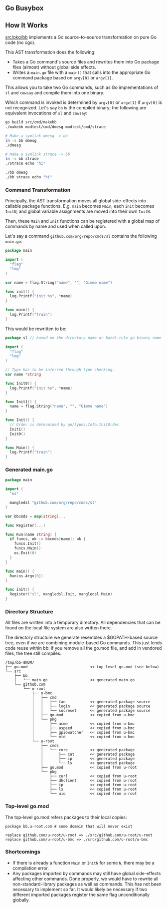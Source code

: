 ## Go Busybox

## How It Works

[src/pkg/bb](src/pkg/bb) implements a Go source-to-source transformation on pure
Go code (no cgo).

This AST transformation does the following:

-   Takes a Go command's source files and rewrites them into Go package files
    (almost) without global side effects.
-   Writes a `main.go` file with a `main()` that calls into the appropriate Go
    command package based on `argv[0]` or `argv[1]`.

This allows you to take two Go commands, such as Go implementations of `sl` and
`cowsay` and compile them into one binary.

Which command is invoked is determined by `argv[0]` or `argv[1]` if `argv[0]` is
not recognized. Let's say `bb` is the compiled binary; the following are
equivalent invocations of `sl` and `cowsay`:

```sh
go build src/cmd/makebb
./makebb modtest/cmd/dmesg modtest/cmd/strace

# Make a symlink dmesg -> bb
ln -s bb dmesg
./dmesg

# Make a symlink strace -> bb
ln -s bb strace
./strace echo "hi"
```

```sh
./bb dmesg
./bb strace echo "hi"
```

### Command Transformation

Principally, the AST transformation moves all global side-effects into callable
package functions. E.g. `main` becomes `Main`, each `init` becomes `InitN`, and
global variable assignments are moved into their own `InitN`.

Then, these `Main` and `Init` functions can be registered with a global map of
commands by name and used when called upon.

Let's say a command `github.com/org/repo/cmds/sl` contains the following
`main.go`:

```go
package main

import (
  "flag"
  "log"
)

var name = flag.String("name", "", "Gimme name")

func init() {
  log.Printf("init %s", *name)
}

func main() {
  log.Printf("train")
}
```

This would be rewritten to be:

```go
package sl // based on the directory name or bazel-rule go_binary name

import (
  "flag"
  "log"
)

// Type has to be inferred through type checking.
var name *string

func Init0() {
  log.Printf("init %s", *name)
}

func Init1() {
  name = flag.String("name", "", "Gimme name")
}

func Init() {
  // Order is determined by go/types.Info.InitOrder.
  Init1()
  Init0()
}

func Main() {
  log.Printf("train")
}
```

### Generated main.go

```go
package main

import (
  "os"

  mangledsl "github.com/org/repo/cmds/sl"
)

var bbcmds = map[string]...

func Register(...)

func Run(name string) {
  if funcs, ok := bbcmds[name]; ok {
    funcs.Init()
    funcs.Main()
    os.Exit(0)
  }
}

func main() {
  Run(os.Argv[0])
}

func init() {
  Register("sl", mangledsl.Init, mangledsl.Main)
}
```

### Directory Structure

All files are written into a temporary directory. All dependencies that can be
found on the local file system are also written there.

The directory structure we generate resembles a $GOPATH-based source tree, even
if we are combining module-based Go commands. This just lends code reuse within
bb: if you remove all the go.mod file, and add in vendored files, the tree still
compiles.

```
/tmp/bb-$NUM/
├── go.mod                            << top-level go.mod (see below)
└── src
    ├── bb
    │   └── main.go                   << generated main.go
    └── github.com
        └── u-root
            ├── u-bmc
            │   ├── cmd
            │   │   ├── fan           << generated package source
            │   │   ├── login         << generated package source
            │   │   └── socreset      << generated package source
            │   ├── go.mod            << copied from u-bmc
            │   └── pkg
            │       ├── acme          << copied from u-bmc
            │       ├── aspeed        << copied from u-bmc
            │       ├── gpiowatcher   << copied from u-bmc
            │       └── mtd           << copied from u-bmc
            └── u-root
                ├── cmds
                │   └── core          << generated package
                │       ├── cat       << generated package
                │       ├── ip        << generated package
                │       └── ls        << generated package
                ├── go.mod            << copied from u-root
                └── pkg
                    ├── curl          << copied from u-root
                    ├── dhclient      << copied from u-root
                    ├── ip            << copied from u-root
                    ├── ls            << copied from u-root
                    └── uio           << copied from u-root
```

### Top-level go.mod

The top-level go.mod refers packages to their local copies:

```
package bb.u-root.com # some domain that will never exist

replace github.com/u-root/u-root => ./src/github.com/u-root/u-root
replace github.com/u-root/u-bmc => ./src/github.com/u-root/u-bmc
```

### Shortcomings

-   If there is already a function `Main` or `InitN` for some `N`, there may be
    a compilation error.
-   Any packages imported by commands may still have global side-effects
    affecting other commands. Done properly, we would have to rewrite all
    non-standard-library packages as well as commands. This has not been
    necessary to implement so far. It would likely be necessary if two different
    imported packages register the same flag unconditionally globally.
